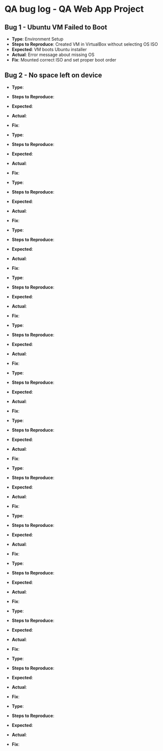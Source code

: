 # QA bug log - QA Web App Project

## Bug 1 - Ubuntu VM Failed to Boot
- **Type**: Environment Setup
- **Steps to Reproduce**: Created VM in VirtualBox without selecting OS ISO
- **Expected**: VM boots Ubuntu installer
- **Actual**: Error message about missing OS
- **Fix**: Mounted correct ISO and set proper boot order

## Bug 2 - No space left on device
- **Type**:
- **Steps to Reproduce**:
- **Expected**:
- **Actual**:
- **Fix**:

- **Type**:
- **Steps to Reproduce**:
- **Expected**:
- **Actual**:
- **Fix**:

- **Type**:
- **Steps to Reproduce**:
- **Expected**:
- **Actual**:
- **Fix**:

- **Type**:
- **Steps to Reproduce**:
- **Expected**:
- **Actual**:
- **Fix**:

- **Type**:
- **Steps to Reproduce**:
- **Expected**:
- **Actual**:
- **Fix**:

- **Type**:
- **Steps to Reproduce**:
- **Expected**:
- **Actual**:
- **Fix**:

- **Type**:
- **Steps to Reproduce**:
- **Expected**:
- **Actual**:
- **Fix**:

- **Type**:
- **Steps to Reproduce**:
- **Expected**:
- **Actual**:
- **Fix**:

- **Type**:
- **Steps to Reproduce**:
- **Expected**:
- **Actual**:
- **Fix**:

- **Type**:
- **Steps to Reproduce**:
- **Expected**:
- **Actual**:
- **Fix**:

- **Type**:
- **Steps to Reproduce**:
- **Expected**:
- **Actual**:
- **Fix**:

- **Type**:
- **Steps to Reproduce**:
- **Expected**:
- **Actual**:
- **Fix**:

- **Type**:
- **Steps to Reproduce**:
- **Expected**:
- **Actual**:
- **Fix**:

- **Type**:
- **Steps to Reproduce**:
- **Expected**:
- **Actual**:
- **Fix**:



